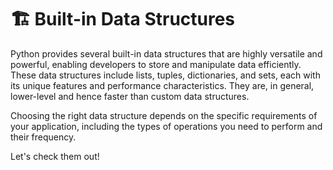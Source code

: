 # 🏗️ Built-in Data Structures

Python provides several built-in data structures that are highly versatile and powerful, enabling developers to store and manipulate data efficiently. These data structures include lists, tuples, dictionaries, and sets, each with its unique features and performance characteristics. They are, in general, lower-level and hence faster than custom data structures.

Choosing the right data structure depends on the specific requirements of your application, including the types of operations you need to perform and their frequency.

Let's check them out!


